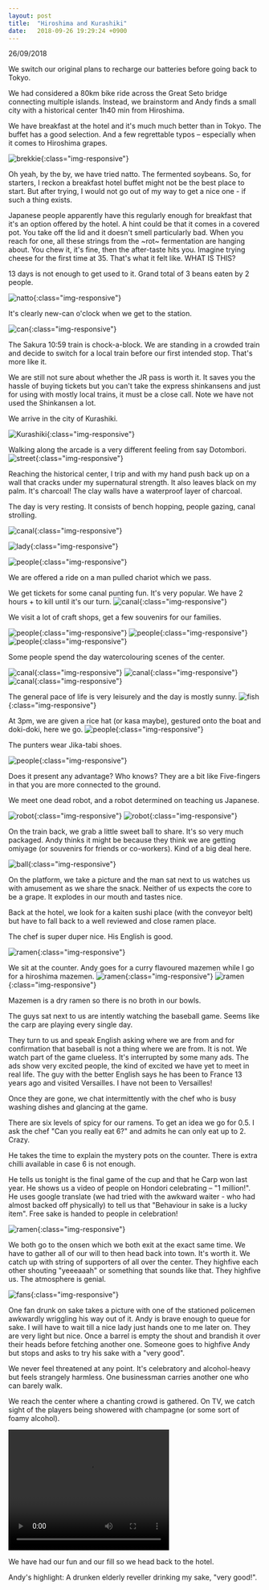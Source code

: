 ```yaml
---
layout: post
title:  "Hiroshima and Kurashiki"
date:   2018-09-26 19:29:24 +0900
---
```


26/09/2018

We switch our original plans to recharge our batteries before going back to Tokyo.

We had considered a 80km bike ride across the Great Seto bridge connecting multiple islands. 
Instead, we brainstorm and Andy finds a small city with a historical center 1h40 min from Hiroshima. 

We have breakfast at the hotel and it's much much better than in Tokyo. The buffet has a good selection. And a few regrettable typos – especially when it comes to Hiroshima grapes.

![brekkie]({{site.baseurl}}assets/File152.jpg){:class="img-responsive"}

Oh yeah, by the by, we have tried natto. The fermented soybeans.
So, for starters, I reckon a breakfast hotel buffet might not be the best place to start.
But after trying, I would not go out of my way to get a nice one - if such a thing exists.

Japanese people apparently have this regularly enough for breakfast that it's an option offered by the hotel.
A hint could be that it comes in a covered pot. You take off the lid and it doesn't smell particularly bad.
When you reach for one, all these strings from the ~rot~ fermentation are hanging about.
You chew it, it's fine, then the after-taste hits you.
Imagine trying cheese for the first time at 35. That's what it felt like.
WHAT IS THIS? 

13 days is not enough to get used to it. Grand total of 3 beans eaten by 2 people.

![natto]({{site.baseurl}}assets/File178.jpg){:class="img-responsive"}

It's clearly new-can o'clock when we get to the station.

![can]({{site.baseurl}}assets/File153.jpg){:class="img-responsive"}

The Sakura 10:59 train is chock-a-block. We are standing in a crowded train and decide to switch for a local train before our first intended stop. That's more like it.

We are still not sure about whether the JR pass is worth it. It saves you the hassle of buying tickets but you can't take the express shinkansens and just for using with mostly local trains, it must be a close call. Note we have not used the Shinkansen a lot.

We arrive in the city of Kurashiki.

![Kurashiki]({{site.baseurl}}assets/File154.jpg){:class="img-responsive"}

Walking along the arcade is a very different feeling from say Dotombori.
![street]({{site.baseurl}}assets/File169.jpg){:class="img-responsive"}

Reaching the historical center, I trip and with my hand push back up on a wall that cracks under my supernatural strength. It also leaves black on my palm. It's charcoal!
The clay walls have a waterproof layer of charcoal.

The day is very resting. It consists of bench hopping, people gazing, canal strolling.

![canal]({{site.baseurl}}assets/File156.jpg){:class="img-responsive"}

![lady]({{site.baseurl}}assets/File157.jpg){:class="img-responsive"}

![people]({{site.baseurl}}assets/File159.jpg){:class="img-responsive"}

We are offered a ride on a man pulled chariot which we pass.

We get tickets for some canal punting fun. It's very popular. We have 2 hours + to kill until it's our turn.
![canal]({{site.baseurl}}assets/File158.jpg){:class="img-responsive"}

We visit a lot of craft shops, get a few souvenirs for our families. 

![people]({{site.baseurl}}assets/File160.jpg){:class="img-responsive"}
![people]({{site.baseurl}}assets/File161.jpg){:class="img-responsive"}
![people]({{site.baseurl}}assets/File162.jpg){:class="img-responsive"}

Some people spend the day watercolouring scenes of the center. 

![canal]({{site.baseurl}}assets/File160.jpg){:class="img-responsive"}
![canal]({{site.baseurl}}assets/File165.jpg){:class="img-responsive"}
![canal]({{site.baseurl}}assets/File166.jpg){:class="img-responsive"}

The general pace of life is very leisurely and the day is mostly sunny.
![fish]({{site.baseurl}}assets/File164.jpg){:class="img-responsive"}

At 3pm, we are given a rice hat (or kasa maybe), gestured onto the boat and doki-doki, here we go.
![people]({{site.baseurl}}assets/File163.jpg){:class="img-responsive"}

The punters wear Jika-tabi shoes.

![people]({{site.baseurl}}assets/File167.jpg){:class="img-responsive"}

Does it present any advantage? Who knows? 
They are a bit like Five-fingers in that you are more connected to the ground.

We meet one dead robot, and a robot determined on teaching us Japanese.

![robot]({{site.baseurl}}assets/File168.jpg){:class="img-responsive"}
![robot]({{site.baseurl}}assets/File171.jpg){:class="img-responsive"}

On the train back, we grab a little sweet ball to share. It's so very much packaged. 
Andy thinks it might be because they think we are getting omiyage (or souvenirs for friends or co-workers).
Kind of a big deal here.

![ball]({{site.baseurl}}assets/File172.jpg){:class="img-responsive"}

On the platform, we take a picture and the man sat next to us watches us with amusement as we share the snack. Neither of us expects the core to be a grape. It explodes in our mouth and tastes nice.

Back at the hotel, we look for a kaiten sushi place (with the conveyor belt) but have to fall back to a well reviewed and close ramen place. 

The chef is super duper nice. His English is good. 

![ramen]({{site.baseurl}}assets/File173.jpg){:class="img-responsive"}

We sit at the counter. Andy goes for a curry flavoured mazemen while I go for a hiroshima mazemen.
![ramen]({{site.baseurl}}assets/File174.jpg){:class="img-responsive"}
![ramen]({{site.baseurl}}assets/File175.jpg){:class="img-responsive"}

Mazemen is a dry ramen so there is no broth in our bowls.

The guys sat next to us are intently watching the baseball game. Seems like the carp are playing every single day.

They turn to us and speak English asking where we are from and for confirmation that baseball is not a thing where we are from. It is not. We watch part of the game clueless. It's interrupted by some many ads. The ads show very excited people, the kind of excited we have yet to meet in real life. The guy with the better English says he has been to France 13 years ago and visited Versailles. I have not been to Versailles!

Once they are gone, we chat intermittently with the chef who is busy washing dishes and glancing at the game. 

There are six levels of spicy for our ramens. To get an idea we go for 0.5. I ask the chef "Can you really eat 6?" and admits he can only eat up to 2. Crazy. 

He takes the time to explain the mystery pots on the counter. There is extra chilli available in case 6 is not enough. 

He tells us tonight is the final game of the cup and that he Carp won last year. He shows us a video of people on Hondori celebrating – "1 million!". He uses google translate (we had tried with the awkward waiter - who had almost backed off physically) to tell us that "Behaviour in sake is a lucky item". Free sake is handed to people in celebration!

![ramen]({{site.baseurl}}assets/File175.jpg){:class="img-responsive"}

We both go to the onsen which we both exit at the exact same time. We have to gather all of our will to then head back into town. It's worth it. We catch up with string of supporters of all over the center. They highfive each other shouting "yeeeaaah" or something that sounds like that. They highfive us. The atmosphere is genial.

![fans]({{site.baseurl}}assets/File176.jpg){:class="img-responsive"}

One fan drunk on sake takes a picture with one of the stationed policemen awkwardly wriggling his way out of it. 
Andy is brave enough to queue for sake. I will have to wait till a nice lady just hands one to me later on. They are very light but nice. Once a barrel is empty the shout and brandish it over their heads before fetching another one. Someone goes to highfive Andy but stops and asks to try his sake with a "very good".

We never feel threatened at any point. It's celebratory and alcohol-heavy but feels strangely harmless. One businessman carries another one who can barely walk.

We reach the center where a chanting crowd is gathered. On TV, we catch sight of the players being showered with champagne (or some sort of foamy alcohol).

<video width="320" height="240" controls>
  <source src="{{site.baseurl}}assets/video01.mp4" type="video/mp4">
Your browser does not support the video tag.
</video>

We have had our fun and our fill so we head back to the hotel.

Andy's highlight: A drunken elderly reveller drinking my sake, "very good!".